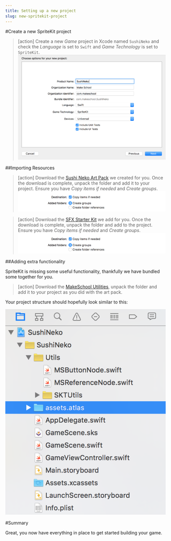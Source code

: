 ```yaml
---
title: Setting up a new project
slug: new-spritekit-project
---
```


#Create a new SpriteKit project

> [action]
> Create a new *Game* project in Xcode named `SushiNeko` and check the *Language* is set to `Swift` and *Game Technology* is set to `SpriteKit`.
> ![Xcode new project](../Tutorial-Images/xcode_new_project.png)
>

##Importing Resources

> [action]
> Download the [Sushi Neko Art Pack](https://github.com/MakeSchool-Tutorials/Sushi-Neko-SpriteKit-Swift/raw/master/assets.atlas.zip) we created for you.
> Once the download is complete, unpack the folder and add it to your project.
> Ensure you have *Copy items if needed* and *Create groups*.
> ![Xcode file import options](../Tutorial-Images/xcode_adding_files_flags.png)
>

<!-- -->

> [action]
> Download the [SFX Starter Kit](https://github.com/MakeSchool-Tutorials/Sushi-Neko-SpriteKit-Swift/raw/master/SFX.zip) we add for you. Once the download is complete, unpack the folder and add
to the project.
> Ensure you have *Copy items if needed* and *Create groups*.
> ![Xcode file import options](../Tutorial-Images/xcode_adding_files_flags.png)
>

##Adding extra functionality

SpriteKit is missing some useful functionality, thankfully we have bundled some together for you.  

> [action]
> Download the [MakeSchool Utilities](https://github.com/MakeSchool-Tutorials/Sushi-Neko-SpriteKit-Swift/raw/master/Utils.zip), unpack the folder and add it to your project as you
did with the art pack.
>

Your project structure should hopefully look similar to this:

![Xcode project structure](../Tutorial-Images/xcode_project_structure_new.png)

#Summary

Great, you now have everything in place to get started building your game.
